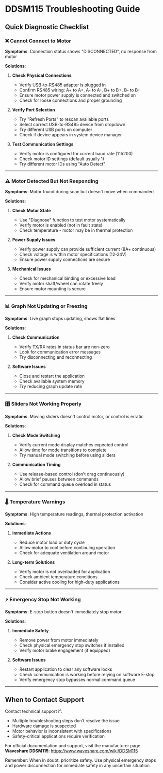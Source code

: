 # DDSM115 Troubleshooting Guide

## Quick Diagnostic Checklist

### ❌ Cannot Connect to Motor
**Symptoms**: Connection status shows "DISCONNECTED", no response from motor

**Solutions**:
1. **Check Physical Connections**
   - Verify USB-to-RS485 adapter is plugged in
   - Confirm RS485 wiring: A+ to A+, A- to A-, B+ to B+, B- to B-
   - Ensure motor power supply is connected and switched on
   - Check for loose connections and proper grounding

2. **Verify Port Selection**
   - Try "Refresh Ports" to rescan available ports
   - Select correct USB-to-RS485 device from dropdown
   - Try different USB ports on computer
   - Check if device appears in system device manager

3. **Test Communication Settings**
   - Verify motor is configured for correct baud rate (115200)
   - Check motor ID settings (default usually 1)
   - Try different motor IDs using "Auto Detect"

---

### ⚠️ Motor Detected But Not Responding
**Symptoms**: Motor found during scan but doesn't move when commanded

**Solutions**:
1. **Check Motor State**
   - Use "Diagnose" function to test motor systematically
   - Verify motor is enabled (not in fault state)
   - Check temperature - motor may be in thermal protection

2. **Power Supply Issues**
   - Verify power supply can provide sufficient current (8A+ continuous)
   - Check voltage is within motor specifications (12-24V)
   - Ensure power supply connections are secure

3. **Mechanical Issues**
   - Check for mechanical binding or excessive load
   - Verify motor shaft/wheel can rotate freely
   - Ensure motor mounting is secure

---

### 📊 Graph Not Updating or Freezing
**Symptoms**: Live graph stops updating, shows flat lines

**Solutions**:
1. **Check Communication**
   - Verify TX/RX rates in status bar are non-zero
   - Look for communication error messages
   - Try disconnecting and reconnecting

2. **Software Issues**
   - Close and restart the application
   - Check available system memory
   - Try reducing graph update rate

---

### 🎛️ Sliders Not Working Properly
**Symptoms**: Moving sliders doesn't control motor, or control is erratic

**Solutions**:
1. **Check Mode Switching**
   - Verify current mode display matches expected control
   - Allow time for mode transitions to complete
   - Try manual mode switching before using sliders

2. **Communication Timing**
   - Use release-based control (don't drag continuously)
   - Allow brief pauses between commands
   - Check for command queue overload in status

---

### 🌡️ Temperature Warnings
**Symptoms**: High temperature readings, thermal protection activation

**Solutions**:
1. **Immediate Actions**
   - Reduce motor load or duty cycle
   - Allow motor to cool before continuing operation
   - Check for adequate ventilation around motor

2. **Long-term Solutions**
   - Verify motor is not overloaded for application
   - Check ambient temperature conditions
   - Consider active cooling for high-duty applications

---

### ⚡ Emergency Stop Not Working
**Symptoms**: E-stop button doesn't immediately stop motor

**Solutions**:
1. **Immediate Safety**
   - Remove power from motor immediately
   - Check physical emergency stop switches if installed
   - Verify motor brake engagement (if equipped)

2. **Software Issues**
   - Restart application to clear any software locks
   - Check communication is working before relying on software E-stop
   - Verify emergency stop bypasses normal command queue

---

## When to Contact Support

Contact technical support if:
- Multiple troubleshooting steps don't resolve the issue
- Hardware damage is suspected
- Motor behavior is inconsistent with specifications
- Safety-critical applications require verification

For official documentation and support, visit the manufacturer page:
**Waveshare DDSM115**: https://www.waveshare.com/wiki/DDSM115

Remember: When in doubt, prioritize safety. Use physical emergency stops
and power disconnection for immediate safety in any uncertain situation.